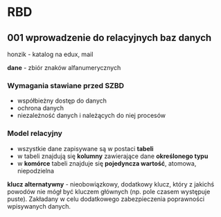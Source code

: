 # RBD

## 001 wprowadzenie do relacyjnych baz danych

honzik - katalog na edux, mail

**dane** - zbiór znaków alfanumerycznych

### Wymagania stawiane przed SZBD

- współbieżny dostęp do danych
- ochrona danych
- niezależność danych i należących do niej procesów

### Model relacyjny

- wszystkie dane zapisywane są w postaci **tabeli**
- w tabeli znajdują się **kolumny** zawierające dane **określonego typu**
- w **komórce** tabeli znajduje się **pojedyncza wartość**, atomowa, niepodzielna

**klucz alternatywny** - nieobowiązkowy, dodatkowy klucz, który z jakichś powodów nie mógł być kluczem głównych (np. pole czasem występuje puste). Zakładany w celu dodatkowego zabezpieczenia poprawności wpisywanych danych.
